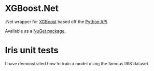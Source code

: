 # XGBoost.Net
.Net wrapper for [XGBoost](https://github.com/dmlc/xgboost) based off the [Python API](https://xgboost.readthedocs.io/en/latest/python/index.html).

Available as a [NuGet package](https://www.nuget.org/packages/PicNet.XGBoost/).


# Iris unit tests
I have demonstrated how to train a model using the famous IRIS dataset. 

